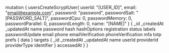 mutation {
    usersCreateScryptUser(
        userId: "[USER_ID]",
        email: "email@example.com",
        password: "password",
        passwordSalt: "[PASSWORD_SALT]",
        passwordCpu: 0,
        passwordMemory: 0,
        passwordParallel: 0,
        passwordLength: 0,
        name: "[NAME]"
    ) {
        _id
        _createdAt
        _updatedAt
        name
        password
        hash
        hashOptions
        registration
        status
        labels
        passwordUpdate
        email
        phone
        emailVerification
        phoneVerification
        mfa
        totp
        prefs {
            data
        }
        targets {
            _id
            _createdAt
            _updatedAt
            name
            userId
            providerId
            providerType
            identifier
        }
        accessedAt
    }
}
